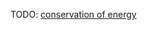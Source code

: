 TODO: [conservation of energy](https://en.wikipedia.org/wiki/Conservation_of_energy "Conservation of energy")

